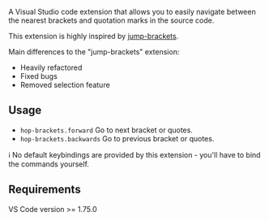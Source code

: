 A Visual Studio code extension that allows you to easily navigate between the nearest brackets and quotation marks in the source code.

This extension is highly inspired by [jump-brackets](https://github.com/syovchev/jump-brackets).

Main differences to the "jump-brackets" extension:

- Heavily refactored
- Fixed bugs
- Removed selection feature

## Usage

- `hop-brackets.forward` Go to next bracket or quotes.
- `hop-brackets.backwards` Go to previous bracket or quotes.

ℹ️ No default keybindings are provided by this extension - you'll have to bind the commands yourself.

## Requirements

VS Code version >= 1.75.0
